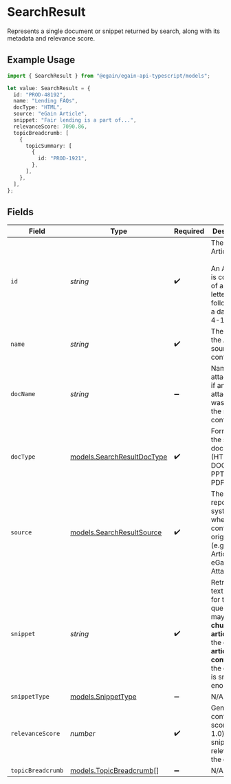 # SearchResult

Represents a single document or snippet returned by search, along with its metadata and relevance score.

## Example Usage

```typescript
import { SearchResult } from "@egain/egain-api-typescript/models";

let value: SearchResult = {
  id: "PROD-48192",
  name: "Lending FAQs",
  docType: "HTML",
  source: "eGain Article",
  snippet: "Fair lending is a part of...",
  relevanceScore: 7090.86,
  topicBreadcrumb: [
    {
      topicSummary: [
        {
          id: "PROD-1921",
        },
      ],
    },
  ],
};
```

## Fields

| Field                                                                                                                                          | Type                                                                                                                                           | Required                                                                                                                                       | Description                                                                                                                                    | Example                                                                                                                                        |
| ---------------------------------------------------------------------------------------------------------------------------------------------- | ---------------------------------------------------------------------------------------------------------------------------------------------- | ---------------------------------------------------------------------------------------------------------------------------------------------- | ---------------------------------------------------------------------------------------------------------------------------------------------- | ---------------------------------------------------------------------------------------------------------------------------------------------- |
| `id`                                                                                                                                           | *string*                                                                                                                                       | :heavy_check_mark:                                                                                                                             | The ID of the Article. <br><br> An Article ID is composed of a 2-4 letter prefix, followed by a dash and 4-15 digits.                          | PROD-48192                                                                                                                                     |
| `name`                                                                                                                                         | *string*                                                                                                                                       | :heavy_check_mark:                                                                                                                             | The name of the Article or source content.                                                                                                     | Lending FAQs                                                                                                                                   |
| `docName`                                                                                                                                      | *string*                                                                                                                                       | :heavy_minus_sign:                                                                                                                             | Name of the attachment, if an attachment was used as the source content.                                                                       |                                                                                                                                                |
| `docType`                                                                                                                                      | [models.SearchResultDocType](../models/searchresultdoctype.md)                                                                                 | :heavy_check_mark:                                                                                                                             | Format of the source document (HTML, DOCX, PPTX, or PDF).                                                                                      |                                                                                                                                                |
| `source`                                                                                                                                       | [models.SearchResultSource](../models/searchresultsource.md)                                                                                   | :heavy_check_mark:                                                                                                                             | The repository or system where the content originated (e.g., eGain Article, eGain Attachment).                                                 |                                                                                                                                                |
| `snippet`                                                                                                                                      | *string*                                                                                                                                       | :heavy_check_mark:                                                                                                                             | Retrieved text returned for the query. This may be a **chunk of an article** or the **entire article content** if the content is small enough. | Fair lending is a part of...                                                                                                                   |
| `snippetType`                                                                                                                                  | [models.SnippetType](../models/snippettype.md)                                                                                                 | :heavy_minus_sign:                                                                                                                             | N/A                                                                                                                                            |                                                                                                                                                |
| `relevanceScore`                                                                                                                               | *number*                                                                                                                                       | :heavy_check_mark:                                                                                                                             | Generated confidence score (0.0-1.0) for the snippet's relevance to the query.                                                                 |                                                                                                                                                |
| `topicBreadcrumb`                                                                                                                              | [models.TopicBreadcrumb](../models/topicbreadcrumb.md)[]                                                                                       | :heavy_minus_sign:                                                                                                                             | N/A                                                                                                                                            |                                                                                                                                                |